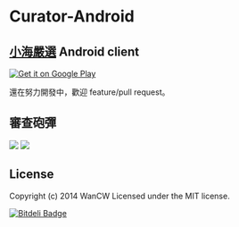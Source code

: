 Curator-Android
===============

[小海嚴選](http://curator.im/) Android client
--------------------------------------------

[![Get it on Google Play](https://developer.android.com/images/brand/en_generic_rgb_wo_45.png)](https://play.google.com/store/apps/details?id=tw.wancw.curator)

還在努力開發中，歡迎 feature/pull request。

審查砲彈
-------
![](http://i.imgur.com/2FsJhJx.png)&nbsp;![](http://i.imgur.com/tHxZ0hH.png)

License
-------
Copyright (c) 2014 WanCW
Licensed under the MIT license.

[![Bitdeli Badge](https://d2weczhvl823v0.cloudfront.net/wancw/curator-android/trend.png)](https://bitdeli.com/free "Bitdeli Badge")

